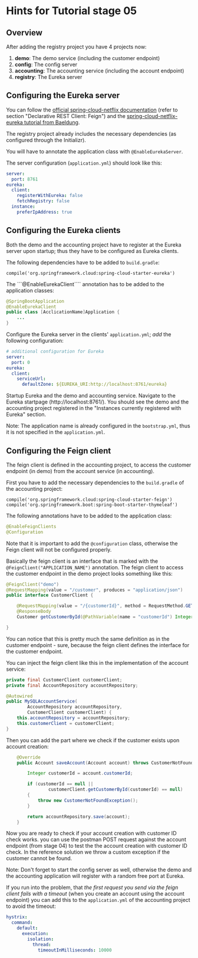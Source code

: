 # Hints for Tutorial stage 05

## Overview

After adding the registry project you have 4 projects now:

1. **demo**: The demo service (including the customer endpoint)
2. **config**: The config server
2. **accounting**: The accounting service (including the account endpoint)
3. **registry**: The Eureka server

## Configuring the Eureka server

You can follow the [official spring-cloud-netflix documentation](http://cloud.spring.io/spring-cloud-netflix/spring-cloud-netflix.html) (refer to section "Declarative REST Client: Feign") and the [spring-cloud-netflix-eureka tutorial from Baeldung](http://www.baeldung.com/spring-cloud-netflix-eureka).

The registry project already includes the necessary dependencies (as configured through the Initializr).

You will have to annotate the application class with ```@EnableEurekaServer```.

The server configuration (```application.yml```) should look like this:
```YAML
server:
  port: 8761
eureka:
  client:
    registerWithEureka: false
    fetchRegistry: false
  instance:
    preferIpAddress: true
 ```

## Configuring the Eureka clients

Both the demo and the accounting project have to register at the Eureka server upon startup; thus they have to be configured as Eureka clients.

The following dependencies have to be added to ```build.gradle```:
```
compile('org.springframework.cloud:spring-cloud-starter-eureka')
```

The ```@EnableEurekaClient```` annotation has to be added to the application classes:
```Java
@SpringBootApplication
@EnableEurekaClient
public class [AcclicationName]Application {
	...
}
```

Configure the Eureka server in the clients' ```application.yml```; *add* the following configuration:
```YAML
# additional configuration for Eureka
server:
  port: 0
eureka:
  client:
    serviceUrl:
      defaultZone: ${EUREKA_URI:http://localhost:8761/eureka}
```

Startup Eureka and the demo and accounting service. Navigate to the Eureka startpage (http://localhost:8761/). You should see the demo and the accounting project registered in the "Instances currently registered with Eureka" section.

Note: The application name is already configured in the ```bootstrap.yml```, thus it is not specified in the ```application.yml```.

## Configuring the Feign client 

The feign client is defined in the accounting project, to access the customer endpoint (in demo) from the account service (in accounting).

First you have to add the necessary dependencies to the ```build.gradle``` of the accounting project:
```
compile('org.springframework.cloud:spring-cloud-starter-feign')
compile('org.springframework.boot:spring-boot-starter-thymeleaf')
```

The following annotations have to be added to the application class:
```Java
@EnableFeignClients
@Configuration
```

Note that it is important to add the ```@configuration``` class, otherwise the Feign client will not be configured properly.

Basically the feign client is an interface that is marked with the ```@FeignClient("APPLICATION_NAME")``` annotation. The feign client to access the customer endpoint in the demo project looks something like this:

```Java
@FeignClient("demo")
@RequestMapping(value = "/customer", produces = "application/json")
public interface CustomerClient {

    @RequestMapping(value = "/{customerId}", method = RequestMethod.GET)
    @ResponseBody
    Customer getCustomerById(@PathVariable(name = "customerId") Integer customerId);

}
```

You can notice that this is pretty much the same definition as in the customer endpoint - sure, because the feign client defines the interface for the customer endpoint.

You can inject the feign client like this in the implementation of the account service:
```Java
private final CustomerClient customerClient;
private final AccountRepository accountRepository;

@Autowired
public MySQLAccountService(
        AccountRepository accountRepository,
        CustomerClient customerClient) {
    this.accountRepository = accountRepository;
    this.customerClient = customerClient;
}
```

Then you can add the part where we check if the customer exists upon account creation:
```Java
    @Override
    public Account saveAccount(Account account) throws CustomerNotFoundException {

        Integer customerId = account.customerId;

        if (customerId == null ||
                customerClient.getCustomerById(customerId) == null)
        {
            throw new CustomerNotFoundException();
        }

        return accountRepository.save(account);
    }
```

Now you are ready to check if your account creation with customer ID check works. you can use the postman POST request against the account endpoint (from stage 04) to test the the account creation with customer ID check. In the reference solution we throw a custom exception if the customer cannot be found.

Note: Don't forget to start the config server as well, otherwise the demo and the accounting application will register with a random free port at Eureka.

If you run into the problem, that *the first request you send via the feign client fails with a timeout* (when you create an account using the account endpoint) you can add this to the ```application.yml``` of the accounting project to avoid the timeout:
```YAML
hystrix:
  command:
    default:
      execution:
        isolation:
          thread:
            timeoutInMilliseconds: 10000
``` 